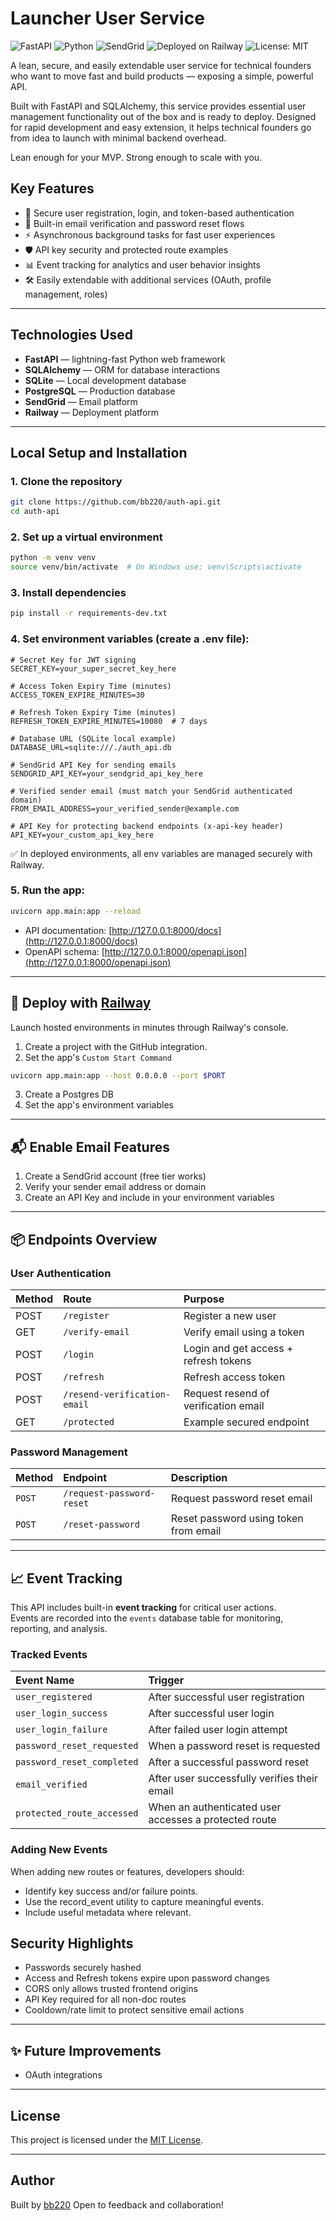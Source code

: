 # Launcher User Service

![FastAPI](https://img.shields.io/badge/FastAPI-005571?style=for-the-badge&logo=fastapi)
![Python](https://img.shields.io/badge/Python-3.12%2B-blue?style=for-the-badge&logo=python)
![SendGrid](https://img.shields.io/badge/SendGrid-00b2ff?style=for-the-badge&logo=sendgrid)
![Deployed on Railway](https://img.shields.io/badge/Railway-App-6c4cff?style=for-the-badge&logo=railway)
![License: MIT](https://img.shields.io/badge/License-MIT-green?style=for-the-badge)

A lean, secure, and easily extendable user service for technical founders who want to move fast and build products — exposing a simple, powerful API.

Built with FastAPI and SQLAlchemy, this service provides essential user management functionality out of the box and is ready to deploy. Designed for rapid development and easy extension, it helps technical founders go from idea to launch with minimal backend overhead.

Lean enough for your MVP. Strong enough to scale with you.

## Key Features

- 🔐 Secure user registration, login, and token-based authentication
- 📨 Built-in email verification and password reset flows
- ⚡ Asynchronous background tasks for fast user experiences
- 🛡️ API key security and protected route examples
- 📊 Event tracking for analytics and user behavior insights
- 🛠️ Easily extendable with additional services (OAuth, profile management, roles)

---

## Technologies Used

- **FastAPI** — lightning-fast Python web framework
- **SQLAlchemy** — ORM for database interactions
- **SQLite** — Local development database
- **PostgreSQL** — Production database
- **SendGrid** — Email platform
- **Railway** — Deployment platform

---

## Local Setup and Installation

### 1. Clone the repository

```bash
git clone https://github.com/bb220/auth-api.git
cd auth-api
```

### 2. Set up a virtual environment

```bash
python -m venv venv
source venv/bin/activate  # On Windows use: venv\Scripts\activate
```

### 3. Install dependencies

```bash
pip install -r requirements-dev.txt
```

### 4. Set environment variables (create a .env file):

```env
# Secret Key for JWT signing
SECRET_KEY=your_super_secret_key_here

# Access Token Expiry Time (minutes)
ACCESS_TOKEN_EXPIRE_MINUTES=30

# Refresh Token Expiry Time (minutes)
REFRESH_TOKEN_EXPIRE_MINUTES=10080  # 7 days

# Database URL (SQLite local example)
DATABASE_URL=sqlite:///./auth_api.db

# SendGrid API Key for sending emails
SENDGRID_API_KEY=your_sendgrid_api_key_here

# Verified sender email (must match your SendGrid authenticated domain)
FROM_EMAIL_ADDRESS=your_verified_sender@example.com

# API Key for protecting backend endpoints (x-api-key header)
API_KEY=your_custom_api_key_here
```

✅ In deployed environments, all env variables are managed securely with Railway.

### 5. Run the app:

```bash
uvicorn app.main:app --reload
```

- API documentation: [http://127.0.0.1:8000/docs](http://127.0.0.1:8000/docs)
- OpenAPI schema: [http://127.0.0.1:8000/openapi.json](http://127.0.0.1:8000/openapi.json)

---

## 🚀 Deploy with [Railway](https://railway.app/)
Launch hosted environments in minutes through Railway's console.

1. Create a project with the GitHub integration.
2. Set the app's `Custom Start Command`
```bash
uvicorn app.main:app --host 0.0.0.0 --port $PORT
```
3. Create a Postgres DB
4. Set the app's environment variables

---

## 📬 Enable Email Features

1. Create a SendGrid account (free tier works)
2. Verify your sender email address or domain
3. Create an API Key and include in your environment variables

---

## 📦 Endpoints Overview

### User Authentication

| Method | Route | Purpose |
|:---|:---|:---|
| POST | `/register` | Register a new user |
| GET | `/verify-email` | Verify email using a token |
| POST | `/login` | Login and get access + refresh tokens |
| POST | `/refresh` | Refresh access token |
| POST | `/resend-verification-email` | Request resend of verification email |
| GET | `/protected` | Example secured endpoint |

### Password Management

| Method | Endpoint | Description |
|:---|:---|:---|
| `POST` | `/request-password-reset` | Request password reset email |
| `POST` | `/reset-password` | Reset password using token from email |

---

## 📈 Event Tracking

This API includes built-in **event tracking** for critical user actions.  
Events are recorded into the `events` database table for monitoring, reporting, and analysis.

### Tracked Events

| Event Name | Trigger |
|:-----------|:--------|
| `user_registered` | After successful user registration |
| `user_login_success` | After successful user login |
| `user_login_failure` | After failed user login attempt |
| `password_reset_requested` | When a password reset is requested |
| `password_reset_completed` | After a successful password reset |
| `email_verified` | After user successfully verifies their email |
| `protected_route_accessed` | When an authenticated user accesses a protected route |

### Adding New Events
When adding new routes or features, developers should:
- Identify key success and/or failure points.
- Use the record_event utility to capture meaningful events.
- Include useful metadata where relevant.

## Security Highlights

- Passwords securely hashed
- Access and Refresh tokens expire upon password changes
- CORS only allows trusted frontend origins
- API Key required for all non-doc routes
- Cooldown/rate limit to protect sensitive email actions

---

## ✨ Future Improvements

- OAuth integrations
---

## License

This project is licensed under the [MIT License](LICENSE).

---

## Author

Built by [bb220](https://github.com/bb220)
Open to feedback and collaboration!
